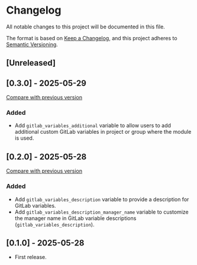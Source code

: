 # Changelog

All notable changes to this project will be documented in this file.

The format is based on [Keep a Changelog](https://keepachangelog.com/en/1.1.0/),
and this project adheres
to [Semantic Versioning](https://semver.org/spec/v2.0.0.html).

## [Unreleased]

## [0.3.0] - 2025-05-29

[Compare with previous version](https://github.com/sparkfabrik/terraform-google-gcp-gitlab-wif/compare/0.2.0...0.3.0)

### Added

- Add `gitlab_variables_additional` variable to allow users to add additional custom GitLab variables in project or group where the module is used.

## [0.2.0] - 2025-05-28

[Compare with previous version](https://github.com/sparkfabrik/terraform-google-gcp-gitlab-wif/compare/0.1.0...0.2.0)

### Added

- Add `gitlab_variables_description` variable to provide a description for GitLab variables.
- Add `gitlab_variables_description_manager_name` variable to customize the manager name in GitLab variable descriptions (`gitlab_variables_description`).

## [0.1.0] - 2025-05-28

- First release.
